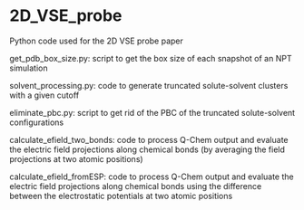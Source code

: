 # 2D_VSE_probe
Python code used for the 2D VSE probe paper

get_pdb_box_size.py: script to get the box size of each snapshot of an NPT simulation

solvent_processing.py: code to generate truncated solute-solvent clusters with a given cutoff

eliminate_pbc.py: script to get rid of the PBC of the truncated solute-solvent configurations

calculate_efield_two_bonds: code to process Q-Chem output and evaluate the electric field projections along chemical bonds (by averaging the field projections at                               two atomic positions)

calculate_efield_fromESP:   code to process Q-Chem output and evaluate the electric field projections along chemical bonds using the difference between the                                     electrostatic potentials at two atomic positions

